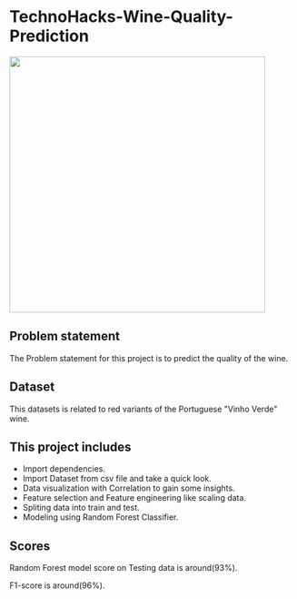 # TechnoHacks-Wine-Quality-Prediction

<img src="https://d2jx2rerrg6sh3.cloudfront.net/images/news/ImageForNews_745385_16818113242284860.jpg" width="450">

## Problem statement
The Problem statement for this project is to predict the quality of the wine.

## Dataset
This datasets is related to red variants of the Portuguese "Vinho Verde" wine.

## This project includes
- Import dependencies.
- Import Dataset from csv file and take a quick look.
- Data visualization with Correlation to gain some insights.
- Feature selection and Feature engineering like scaling data.
- Spliting data into train and test. 
- Modeling using Random Forest Classifier.

## Scores
Random Forest model score on Testing data is around(93%).

F1-score is around(96%).

